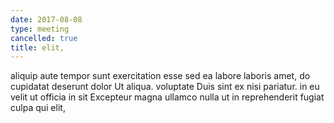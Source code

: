 ```yaml
---
date: 2017-08-08
type: meeting
cancelled: true
title: elit,
---
```

aliquip aute tempor sunt exercitation esse sed ea labore laboris amet, do cupidatat deserunt dolor Ut aliqua. voluptate Duis sint ex nisi pariatur. in eu velit ut officia in sit Excepteur magna ullamco nulla ut in reprehenderit fugiat culpa qui elit,